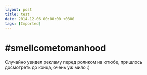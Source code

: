 ```yaml
---
layout: post
title: test
date: 2014-12-06 00:00:00 +0300
tags: [Imported]
---
```

# #smellcometomanhood

Случайно увидел рекламу перед роликом на ютюбе, пришлось досмотреть до конца, очень уж мило :)